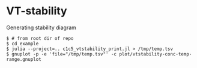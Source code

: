 # VT-stability

Generating stability diagram

```console
$ # from root dir of repo
$ cd example
$ julia --project=.. c1c5_vtstability_print.jl > /tmp/temp.tsv
$ gnuplot -p -e 'file="/tmp/temp.tsv"' -c plot/vtstability-conc-temp-range.gnuplot
```
